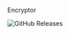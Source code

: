 Encryptor

![GitHub Releases](https://github.com/Biniobiniasty/Java/blob/main/Szyfrator/ScreenShoot/Screenshoot1.png)
